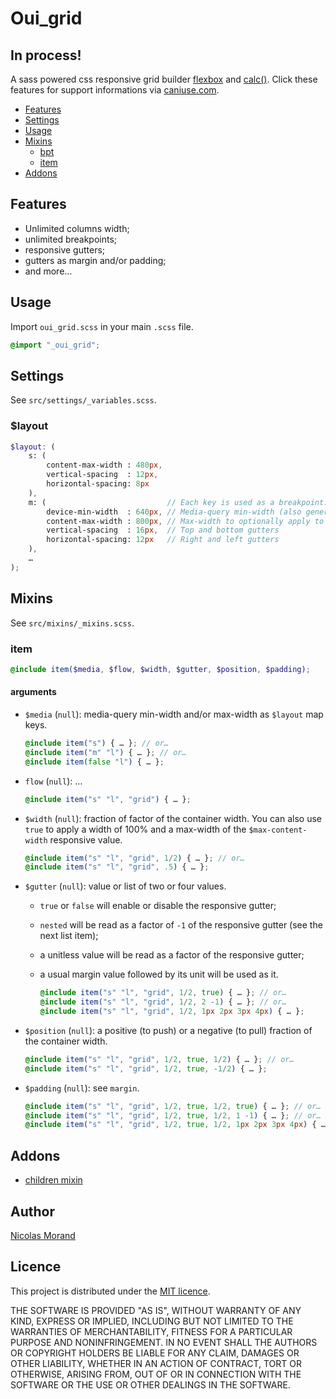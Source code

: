 # Oui_grid

## In process!

A sass powered css responsive grid builder [flexbox](//caniuse.com/#feat=flexbox) and [calc()](//caniuse.com/#search=calc).
Click these features for support informations via [caniuse.com](//caniuse.com/).

* [Features](#features)
* [Settings](#settings)
* [Usage](#usage)
* [Mixins](#mixins)
    * [bpt](#bpt)
    * [item](#item)
* [Addons](#addons)

## Features

* Unlimited columns width;
* unlimited breakpoints;
* responsive gutters;
* gutters as margin and/or padding;
* and more…

## Usage

Import `oui_grid.scss` in your main `.scss` file.

```scss
@import "_oui_grid";
```

## Settings

See `src/settings/_variables.scss`.

### $layout

```scss
$layout: (
    s: (
        content-max-width : 480px,
        vertical-spacing  : 12px,
        horizontal-spacing: 8px
    ),
    m: (                           // Each key is used as a breakpoint.
        device-min-width  : 640px, // Media-query min-width (also generates the max-width of the previous breakpoint).
        content-max-width : 800px, // Max-width to optionally apply to containers
        vertical-spacing  : 16px,  // Top and bottom gutters
        horizontal-spacing: 12px   // Right and left gutters
    ),
    …
);
```

## Mixins

See `src/mixins/_mixins.scss`.

### item

```scss
@include item($media, $flow, $width, $gutter, $position, $padding);
```

#### arguments

- `$media` (`null`): media-query min-width and/or max-width as `$layout` map keys.

    ```scss
    @include item("s") { … }; // or…
    @include item("m" "l") { … }; // or…
    @include item(false "l") { … };
    ```

- `flow` (`null`): …

    ```scss
    @include item("s" "l", "grid") { … };
    ```

- `$width` (`null`): fraction of factor of the container width.
You can also use `true` to apply a width of 100% and a max-width of the `$max-content-width` responsive value.
    ```scss
    @include item("s" "l", "grid", 1/2) { … }; // or…
    @include item("s" "l", "grid", .5) { … };
    ```

- `$gutter` (`null`): value or list of two or four values.
  - `true` or `false` will enable or disable the responsive gutter;
  - `nested` will be read as a factor of `-1` of the responsive gutter (see the next list item);
  - a unitless value will be read as a factor of the responsive gutter;
  - a usual margin value followed by its unit will be used as it.

    ```scss
    @include item("s" "l", "grid", 1/2, true) { … }; // or…
    @include item("s" "l", "grid", 1/2, 2 -1) { … }; // or…
    @include item("s" "l", "grid", 1/2, 1px 2px 3px 4px) { … };
    ```

- `$position` (`null`): a positive (to push) or a negative (to pull) fraction of the container width.

    ```scss
    @include item("s" "l", "grid", 1/2, true, 1/2) { … }; // or…
    @include item("s" "l", "grid", 1/2, true, -1/2) { … };
    ```

- `$padding` (`null`): see `margin`.

    ```scss
    @include item("s" "l", "grid", 1/2, true, 1/2, true) { … }; // or…
    @include item("s" "l", "grid", 1/2, true, 1/2, 1 -1) { … }; // or…
    @include item("s" "l", "grid", 1/2, true, 1/2, 1px 2px 3px 4px) { … };
    ```

## Addons

* [children mixin](//github.com/NicolasGraph/oui_grid/tree/dev/addons/oui_grid_children)

## Author

[Nicolas Morand](//twitter.com/NicolasGraph)

## Licence

This project is distributed under the [MIT licence](//opensource.org/licenses/MIT).

THE SOFTWARE IS PROVIDED "AS IS", WITHOUT WARRANTY OF ANY KIND, EXPRESS OR IMPLIED, INCLUDING BUT NOT LIMITED TO THE WARRANTIES OF MERCHANTABILITY, FITNESS FOR A PARTICULAR PURPOSE AND NONINFRINGEMENT. IN NO EVENT SHALL THE AUTHORS OR COPYRIGHT HOLDERS BE LIABLE FOR ANY CLAIM, DAMAGES OR OTHER LIABILITY, WHETHER IN AN ACTION OF CONTRACT, TORT OR OTHERWISE, ARISING FROM, OUT OF OR IN CONNECTION WITH THE SOFTWARE OR THE USE OR OTHER DEALINGS IN THE SOFTWARE.
